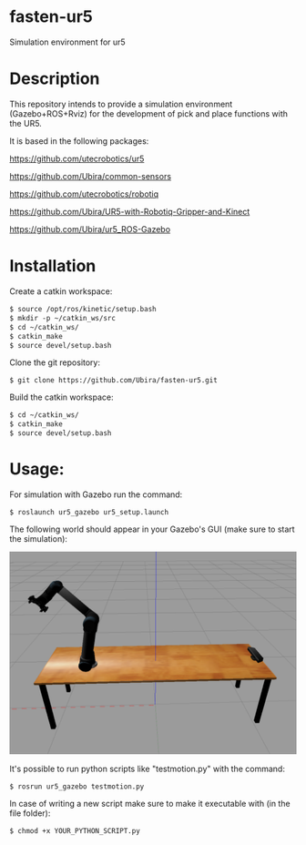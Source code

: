 # fasten-ur5
Simulation environment for ur5

# Description
This repository intends to provide a simulation environment (Gazebo+ROS+Rviz) for the development of pick and place functions with the UR5.

It is based in the following packages:

https://github.com/utecrobotics/ur5

https://github.com/Ubira/common-sensors

https://github.com/utecrobotics/robotiq

https://github.com/Ubira/UR5-with-Robotiq-Gripper-and-Kinect

https://github.com/Ubira/ur5_ROS-Gazebo

# Installation
Create a catkin workspace:

	$ source /opt/ros/kinetic/setup.bash
	$ mkdir -p ~/catkin_ws/src
	$ cd ~/catkin_ws/
	$ catkin_make
	$ source devel/setup.bash
   
Clone the git repository:

	$ git clone https://github.com/Ubira/fasten-ur5.git
		
Build the catkin workspace:

	$ cd ~/catkin_ws/
	$ catkin_make
	$ source devel/setup.bash
		
# Usage:
For simulation with Gazebo run the command:

	$ roslaunch ur5_gazebo ur5_setup.launch
		
The following world should appear in your Gazebo's GUI (make sure to start the simulation):

![alt text](https://github.com/Ubira/fasten-ur5/blob/master/images/Image1.png)
  
It's possible to run python scripts like "testmotion.py" with the command:

	$ rosrun ur5_gazebo testmotion.py

In case of writing a new script make sure to make it executable with (in the file folder):

	$ chmod +x YOUR_PYTHON_SCRIPT.py
